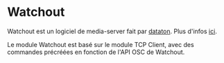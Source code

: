 # Watchout

Watchout est un logiciel de media-server fait par [dataton](https://www.dataton.com/). Plus d'infos [ici](https://www.dataton.com/products/watchout).

Le module Watchout est basé sur le module TCP Client, avec des commandes précréées en fonction de l'API OSC de Watchout.

